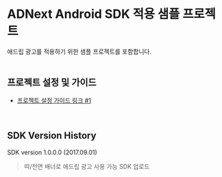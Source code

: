 # ADNext Android SDK 적용 샘플 프로젝트

애드립 광고를 적용하기 위한 샘플 프로젝트를 포함합니다. <br>
<br>

## 프로젝트 설정 및 가이드 
* [프로젝트 설정 가이드 링크 #1](./adnextTestProject/README.md)
<br>

## SDK Version History

SDK version 1.0.0.0 (2017.09.01)
>띠/전면 배너로 애드립 광고 사용 가능 SDK 업로드 <br>
